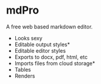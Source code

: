 mdPro
=====

A free web based markdown editor.

- Looks sexy
- Editable output styles*
- Editable editor styles
- Exports to docx, pdf, html, etc
- Imports files from cloud storage*
- Tables
- Renders <style> tags

\* Not implemented yet
